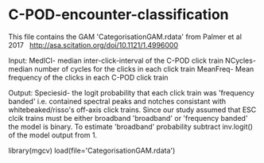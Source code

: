 # C-POD-encounter-classification
This file contains the GAM 'CategorisationGAM.rdata' from Palmer et al 2017  
 http://asa.scitation.org/doi/10.1121/1.4996000

 Input: 
 MedICI- median inter-click-interval of the C-POD click train
 NCycles- median number of cycles for the clicks in each click train
 MeanFreq- Mean frequency of the clicks in each C-POD click train 

 Output:
 Speciesid- the logit probability that each click train was 'frequency banded' i.e. contained spectral peaks and notches
 consistant with whitebeaked/risso's off-axis click trains. Since our study assumed that ESC clcik trains must be either broadband
 'broadband' or 'frequency banded' the model is binary. To estimate 'broadband' probability subtract inv.logit() of the model output 
  from 1. 


library(mgcv)
load(file='CategorisationGAM.rdata')
